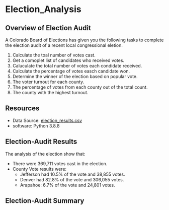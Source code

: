 # Election_Analysis


## Overview of Election Audit
A Colorado Board of Elections has given you the following tasks to complete the election audit of a recent local congressional eletion.

1. Calculate the toal number of votes cast.
2. Get a comoplet list of candidates who received votes.
3. Caluculate the total number of votes each condidate received.
4. Calculate the percentage of votes easch candidate won. 
5. Determine the winner of the election based on popular vote. 
6. The voter turnout for each county.
7. The percentage of votes from each county out of the total count.
8. The county with the highest turnout.

## Resources
- Data Source: [election_results.csv](Resources/election_results.csv)
- software: Python 3.8.8

## Election-Audit Results
The analysis of the election show that:
-  There were 369,711 votes cast in the election.
-  County Vote results were:
   - Jefferson had 10.5% of the vote and 38,855 votes.
   - Denver had 82.8% of the vote and 306,055 votes.
   - Arapahoe: 6.7% of the vote and 24,801 votes.


## Election-Audit Summary
